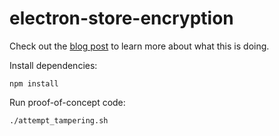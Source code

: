 # electron-store-encryption

Check out the [blog post](https://blog.jse.li/posts/electron-store-encryption/) to learn more about what this is doing.

Install dependencies:
```
npm install
```

Run proof-of-concept code:
```
./attempt_tampering.sh
```
